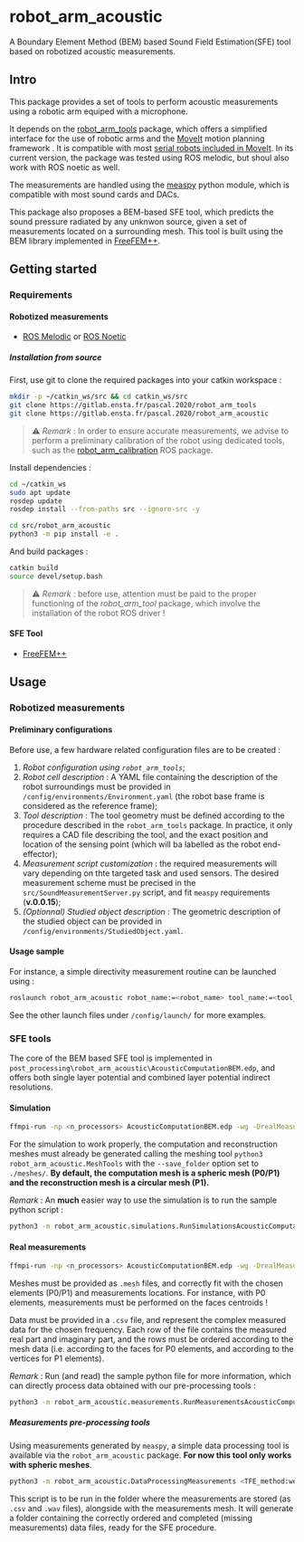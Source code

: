 # robot_arm_acoustic

A Boundary Element Method (BEM) based Sound Field Estimation(SFE) tool based on robotized acoustic measurements.

## Intro

This package provides a set of tools to perform acoustic measurements using a robotic arm equiped with a microphone. 

It depends on the [robot_arm_tools](https://gitlab.ensta.fr/pascal.2020/robot_arm_tools) package, which offers a simplified interface for the use of robotic arms and the [MoveIt](https://moveit.ros.org) motion planning framework . It is compatible with most [serial robots included in MoveIt](https://moveit.ros.org/robots/). In its current version, the package was tested using ROS melodic, but shoul also work with ROS noetic as well.

The measurements are handled using the [measpy](https://github.com/odoare/measpy) python module, which is compatible with most sound cards and DACs.

This package also proposes a BEM-based SFE tool, which predicts the sound pressure radiated by any unknwon source, given a set of measurements located on a surrounding mesh. This tool is built using the BEM library implemented in [FreeFEM++](https://doc.freefem.org/documentation/BEM.html).

## Getting started

### Requirements 

#### Robotized measurements

* [ROS Melodic](http://wiki.ros.org/melodic/Installation/Ubuntu) or [ROS Noetic](http://wiki.ros.org/noetic/Installation/Ubuntu)

##### Installation from source

First, use git to clone the required packages into your catkin workspace : 

```bash
mkdir -p ~/catkin_ws/src && cd catkin_ws/src
git clone https://gitlab.ensta.fr/pascal.2020/robot_arm_tools
git clone https://gitlab.ensta.fr/pascal.2020/robot_arm_acoustic
```

> :warning: _Remark_ : In order to ensure accurate measurements, we advise to perform a preliminary calibration of the robot using dedicated tools, such as the [robot_arm_calibration](https://gitlab.ensta.fr/pascal.2020/robot_arm_calibration) ROS package.

Install dependencies : 

```bash
cd ~/catkin_ws
sudo apt update
rosdep update
rosdep install --from-paths src --ignore-src -y

cd src/robot_arm_acoustic
python3 -m pip install -e .
```

And build packages :

```bash
catkin build
source devel/setup.bash
```

> :warning: _Remark_ : before use, attention must be paid to the proper functioning of the _robot\_arm\_tool_ package, which involve the installation of the robot ROS driver !

#### SFE Tool

* [FreeFEM++](https://doc.freefem.org/introduction/installation.html)

## Usage

### Robotized measurements

#### Preliminary configurations

Before use, a few hardware related configuration files are to be created : 
1. *Robot configuration using `robot_arm_tools`*;
2. *Robot cell description* : A YAML file containing the description of the robot surroundings must be provided in `/config/environments/Environment.yaml` (the robot base frame is considered as the reference frame);
3. *Tool description* : The tool geometry must be defined according to the procedure described in the `robot_arm_tools` package. In practice, it only requires a CAD file describing the tool, and the exact position and location of the sensing point (which will ba labelled as the robot end-effector);
4. *Measurement script customization* : the required measurements will vary depending on thte targeted task and used sensors. The desired measurement scheme must be precised in the `src/SoundMeasurementServer.py` script, and fit `measpy` requirements (**v.0.0.15**);
5. *(Optionnal) Studied object description* : The geometric description of the studied object can be provided in `/config/environments/StudiedObject.yaml`.

#### Usage sample

For instance, a simple directivity measurement routine can be launched using : 

```bash
roslaunch robot_arm_acoustic robot_name:=<robot_name> tool_name:=<tool_name> simulation:=<true/false> trajectory_radius:=<radius> trajectory_steps_number:=<steps> trajectory_axis:=<[x,y,z]> trajectory_center_pose:=<[x,y,z,rx,ry,rz]>
```

See the other launch files under `/config/launch/` for more examples.

### SFE tools

The core of the BEM based SFE tool is implemented in `post_processing\robot_arm_acoustic\AcousticComputationBEM.edp`, and offers both single layer potential and combined layer potential indirect resolutions.

#### Simulation 

```bash
ffmpi-run -np <n_processors> AcousticComputationBEM.edp -wg -DrealMeasurements=0 -frequency <f> -size <D> -resolution <h> -dipoleDistance <a> -sigmaPosition <\sigma_P(m)> -sigmaMeasure <sigma_M(%)> + -fileID  <id> -verificationSize <D> -verificationResolution <h> -studiedFunction <function> -DelementType=<P0/P1> -Dgradient=<0/1> -ns
```

For the simulation to work properly, the computation and reconstruction meshes must already be generated calling the meshing tool `python3 robot_arm_acoustic.MeshTools` with the `--save_folder` option set to `./meshes/`. **By default, the computation mesh is a spheric mesh (P0/P1) and the reconstruction mesh is a circular mesh (P1).**

_Remark_ : An **much** easier way to use the simulation is to run the sample python script :
```bash
python3 -m robot_arm_acoustic.simulations.RunSimulationsAcousticComputation
```

#### Real measurements

```bash
ffmpi-run -np <n_processors> AcousticComputationBEM.edp -wg -DrealMeasurements=1 -frequency <f> -measurementsMeshPath <path> -measurementsDataPath <data> -verificationMeshPath <path> -verificationDataPath <path> -verificationGradientDataFolder <path> -DelementType=<P0/P1> -Dgradient=<0/1> -ns"

```

Meshes must be provided as `.mesh` files, and correctly fit with the chosen elements (P0/P1) and measurements locations. For instance, with P0 elements, measurements must be performed on the faces centroids !

Data must be provided in a `.csv` file, and represent the complex measured data for the chosen frequency. Each row of the file contains the measured real part and imaginary part, and the rows must be ordered according to the mesh data (i.e. according to the faces for P0 elements, and according to the vertices for P1 elements).

_Remark_ : Run (and read) the sample python file for more information, which can directly process data obtained with our pre-processing tools :
```bash
python3 -m robot_arm_acoustic.measurements.RunMeasurementsAcousticComputation
```

##### Measurements pre-processing tools

Using measurements generated by `measpy`, a simple data processing tool is available via the `robot_arm_acoustic` package. **For now this tool only works with spheric meshes**.

```bash
python3 -m robot_arm_acoustic.DataProcessingMeasurements <TFE_method:welch/farina> <input_type:sweep/noise> <input_ID> <output_id> <frequencies (coma separated values)> <point_cloud_path (optionnal)> <mesh_path> <element_type:P0/P1>
```

This script is to be run in the folder where the measurements are stored (as `.csv` and `.wav` files), alongside with the measurements mesh. It will generate a folder containing the correctly ordered and completed (missing measurements) data files, ready for the SFE procedure.